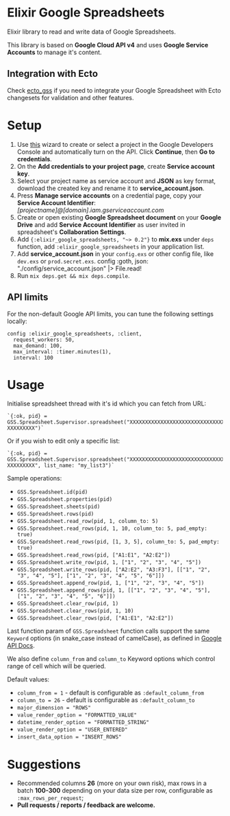 # Elixir Google Spreadsheets
Elixir library to read and write data of Google Spreadsheets.

This library is based on __Google Cloud API v4__ and uses __Google Service Accounts__ to manage it's content.

## Integration with Ecto
Check [ecto_gss](https://github.com/Voronchuk/ecto_gss) if you need to integrate your Google Spreadsheet with Ecto changesets for validation and other features.

# Setup
1. Use [this](https://console.developers.google.com/start/api?id=sheets.googleapis.com) wizard to create or select a project in the Google Developers Console and automatically turn on the API. Click __Continue__, then __Go to credentials__.
2. On the __Add credentials to your project page__, create __Service account key__.
3. Select your project name as service account and __JSON__ as key format, download the created key and rename it to __service_account.json__.
4. Press __Manage service accounts__ on a credential page, copy your __Service Account Identifier__: _[projectname]@[domain].iam.gserviceaccount.com_
5. Create or open existing __Google Spreadsheet document__ on your __Google Drive__ and add __Service Account Identifier__ as user invited in spreadsheet's __Collaboration Settings__.
6. Add `{:elixir_google_spreadsheets, "~> 0.2"}` to __mix.exs__ under `deps` function, add `:elixir_google_spreadsheets` in your application list.
7. Add __service_account.json__ in your `config.exs` or other config file, like `dev.exs` or `prod.secret.exs`.
    config :goth,
        json: "./config/service_account.json" |> File.read!
8. Run `mix deps.get && mix deps.compile`.

## API limits
For the non-default Google API limits, you can tune the following settings locally:

```
config :elixir_google_spreadsheets, :client,
  request_workers: 50,
  max_demand: 100,
  max_interval: :timer.minutes(1),
  interval: 100
```

# Usage
Initialise spreadsheet thread with it's id which you can fetch from URL:

    `{:ok, pid} = GSS.Spreadsheet.Supervisor.spreadsheet("XXXXXXXXXXXXXXXXXXXXXXXXXXXXXXXXXX-XXXXXXXXX")`

Or if you wish to edit only a specific list:

    `{:ok, pid} = GSS.Spreadsheet.Supervisor.spreadsheet("XXXXXXXXXXXXXXXXXXXXXXXXXXXXXXXXXX-XXXXXXXXX", list_name: "my_list3")`

Sample operations:

* `GSS.Spreadsheet.id(pid)`
* `GSS.Spreadsheet.properties(pid)`
* `GSS.Spreadsheet.sheets(pid)`
* `GSS.Spreadsheet.rows(pid)`
* `GSS.Spreadsheet.read_row(pid, 1, column_to: 5)`
* `GSS.Spreadsheet.read_rows(pid, 1, 10, column_to: 5, pad_empty: true)`
* `GSS.Spreadsheet.read_rows(pid, [1, 3, 5], column_to: 5, pad_empty: true)`
* `GSS.Spreadsheet.read_rows(pid, ["A1:E1", "A2:E2"])`
* `GSS.Spreadsheet.write_row(pid, 1, ["1", "2", "3", "4", "5"])`
* `GSS.Spreadsheet.write_rows(pid, ["A2:E2", "A3:F3"], [["1", "2", "3", "4", "5"], ["1", "2", "3", "4", "5", "6"]])`
* `GSS.Spreadsheet.append_row(pid, 1, ["1", "2", "3", "4", "5"])`
* `GSS.Spreadsheet.append_rows(pid, 1, [["1", "2", "3", "4", "5"], ["1", "2", "3", "4", "5", "6"]])`
* `GSS.Spreadsheet.clear_row(pid, 1)`
* `GSS.Spreadsheet.clear_rows(pid, 1, 10)`
* `GSS.Spreadsheet.clear_rows(pid, ["A1:E1", "A2:E2"])`

Last function param of `GSS.Spreadsheet` function calls support the same `Keyword` options (in snake_case instead of camelCase), as defined in [Google API Docs](https://developers.google.com/sheets/reference/rest/v4/spreadsheets.values).

We also define `column_from` and `column_to` Keyword options which control range of cell which will be queried.

Default values:
* `column_from = 1` - default is configurable as `:default_column_from`
* `column_to = 26` - default is configurable as `:default_column_to`
* `major_dimension = "ROWS"`
* `value_render_option = "FORMATTED_VALUE"`
* `datetime_render_option = "FORMATTED_STRING"`
* `value_render_option = "USER_ENTERED"`
* `insert_data_option = "INSERT_ROWS"`

# Suggestions
* Recommended columns __26__ (more on your own risk), max rows in a batch __100-300__ depending on your data size per row, configurable as `:max_rows_per_request`;
* __Pull requests / reports / feedback are welcome.__